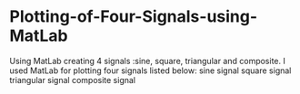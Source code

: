# Plotting-of-Four-Signals-using-MatLab
Using MatLab creating 4 signals :sine, square, triangular and composite.
I used MatLab for plotting four signals listed below:
sine signal
square signal
triangular signal
composite signal
